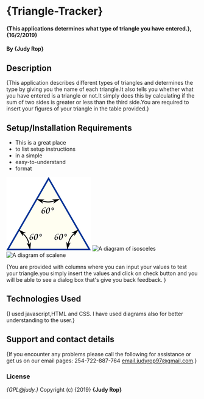 # {Triangle-Tracker}
#### {This applications determines what type of triangle you have entered.}, {16/2/2019}
#### By **{Judy Rop}**
## Description
{This application describes different types of triangles and determines the type by giving you the name of each triangle.It also tells you whether what you have entered is a triangle or not.It simply does this by calculating if the sum of two sides is greater or less than the third side.You are required to insert your figures of your triangle in the table provided.}
## Setup/Installation Requirements
* This is a great place
* to list setup instructions
* in a simple
* easy-to-understand
* format
 <img src="triangle-equilateral.jpg" alt="A diagram of equilateral">
  <img src="triangle-isosceles.jpg" alt="A diagram of isosceles">
   <img src="triangle-scalene.jpg" alt="A diagram of scalene">




{You are provided with columns where you can input your values to test your triangle.you simply insert the values and click on check button and you will be able to see a dialog box that's give you back feedback. }

## Technologies Used
{I used javascript,HTML and CSS. I have used diagrams also for better understanding to the user.}

## Support and contact details
{If you encounter any problems please call the following for assistance or get us on our email pages:
  254-722-887-764
  email.judyrop97@gmail.com.}

### License
*{GPL@judy.}*
Copyright (c) {2019} **{Judy Rop}**

